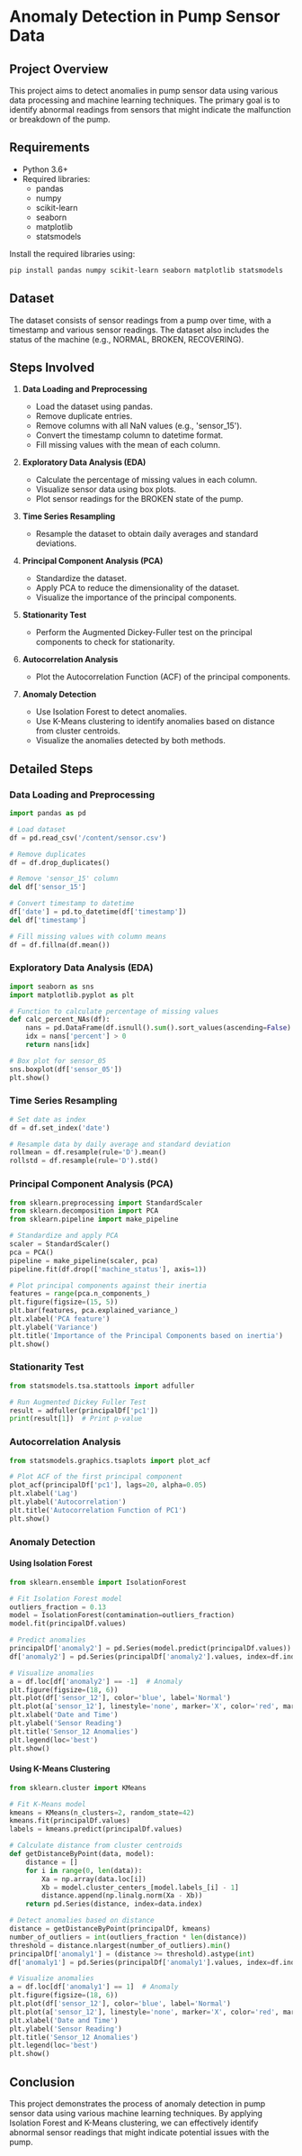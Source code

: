# Anomaly Detection in Pump Sensor Data

## Project Overview

This project aims to detect anomalies in pump sensor data using various data processing and machine learning techniques. The primary goal is to identify abnormal readings from sensors that might indicate the malfunction or breakdown of the pump.

## Requirements

- Python 3.6+
- Required libraries:
  - pandas
  - numpy
  - scikit-learn
  - seaborn
  - matplotlib
  - statsmodels

Install the required libraries using:
```bash
pip install pandas numpy scikit-learn seaborn matplotlib statsmodels
```

## Dataset

The dataset consists of sensor readings from a pump over time, with a timestamp and various sensor readings. The dataset also includes the status of the machine (e.g., NORMAL, BROKEN, RECOVERING).

## Steps Involved

1. **Data Loading and Preprocessing**
   - Load the dataset using pandas.
   - Remove duplicate entries.
   - Remove columns with all NaN values (e.g., 'sensor_15').
   - Convert the timestamp column to datetime format.
   - Fill missing values with the mean of each column.

2. **Exploratory Data Analysis (EDA)**
   - Calculate the percentage of missing values in each column.
   - Visualize sensor data using box plots.
   - Plot sensor readings for the BROKEN state of the pump.

3. **Time Series Resampling**
   - Resample the dataset to obtain daily averages and standard deviations.

4. **Principal Component Analysis (PCA)**
   - Standardize the dataset.
   - Apply PCA to reduce the dimensionality of the dataset.
   - Visualize the importance of the principal components.

5. **Stationarity Test**
   - Perform the Augmented Dickey-Fuller test on the principal components to check for stationarity.

6. **Autocorrelation Analysis**
   - Plot the Autocorrelation Function (ACF) of the principal components.

7. **Anomaly Detection**
   - Use Isolation Forest to detect anomalies.
   - Use K-Means clustering to identify anomalies based on distance from cluster centroids.
   - Visualize the anomalies detected by both methods.

## Detailed Steps

### Data Loading and Preprocessing
```python
import pandas as pd

# Load dataset
df = pd.read_csv('/content/sensor.csv')

# Remove duplicates
df = df.drop_duplicates()

# Remove 'sensor_15' column
del df['sensor_15']

# Convert timestamp to datetime
df['date'] = pd.to_datetime(df['timestamp'])
del df['timestamp']

# Fill missing values with column means
df = df.fillna(df.mean())
```

### Exploratory Data Analysis (EDA)
```python
import seaborn as sns
import matplotlib.pyplot as plt

# Function to calculate percentage of missing values
def calc_percent_NAs(df):
    nans = pd.DataFrame(df.isnull().sum().sort_values(ascending=False) / len(df), columns=['percent'])
    idx = nans['percent'] > 0
    return nans[idx]

# Box plot for sensor_05
sns.boxplot(df['sensor_05'])
plt.show()
```

### Time Series Resampling
```python
# Set date as index
df = df.set_index('date')

# Resample data by daily average and standard deviation
rollmean = df.resample(rule='D').mean()
rollstd = df.resample(rule='D').std()
```

### Principal Component Analysis (PCA)
```python
from sklearn.preprocessing import StandardScaler
from sklearn.decomposition import PCA
from sklearn.pipeline import make_pipeline

# Standardize and apply PCA
scaler = StandardScaler()
pca = PCA()
pipeline = make_pipeline(scaler, pca)
pipeline.fit(df.drop(['machine_status'], axis=1))

# Plot principal components against their inertia
features = range(pca.n_components_)
plt.figure(figsize=(15, 5))
plt.bar(features, pca.explained_variance_)
plt.xlabel('PCA feature')
plt.ylabel('Variance')
plt.title('Importance of the Principal Components based on inertia')
plt.show()
```

### Stationarity Test
```python
from statsmodels.tsa.stattools import adfuller

# Run Augmented Dickey Fuller Test
result = adfuller(principalDf['pc1'])
print(result[1])  # Print p-value
```

### Autocorrelation Analysis
```python
from statsmodels.graphics.tsaplots import plot_acf

# Plot ACF of the first principal component
plot_acf(principalDf['pc1'], lags=20, alpha=0.05)
plt.xlabel('Lag')
plt.ylabel('Autocorrelation')
plt.title('Autocorrelation Function of PC1')
plt.show()
```

### Anomaly Detection
#### Using Isolation Forest
```python
from sklearn.ensemble import IsolationForest

# Fit Isolation Forest model
outliers_fraction = 0.13
model = IsolationForest(contamination=outliers_fraction)
model.fit(principalDf.values)

# Predict anomalies
principalDf['anomaly2'] = pd.Series(model.predict(principalDf.values))
df['anomaly2'] = pd.Series(principalDf['anomaly2'].values, index=df.index)

# Visualize anomalies
a = df.loc[df['anomaly2'] == -1]  # Anomaly
plt.figure(figsize=(18, 6))
plt.plot(df['sensor_12'], color='blue', label='Normal')
plt.plot(a['sensor_12'], linestyle='none', marker='X', color='red', markersize=12, label='Anomaly')
plt.xlabel('Date and Time')
plt.ylabel('Sensor Reading')
plt.title('Sensor_12 Anomalies')
plt.legend(loc='best')
plt.show()
```

#### Using K-Means Clustering
```python
from sklearn.cluster import KMeans

# Fit K-Means model
kmeans = KMeans(n_clusters=2, random_state=42)
kmeans.fit(principalDf.values)
labels = kmeans.predict(principalDf.values)

# Calculate distance from cluster centroids
def getDistanceByPoint(data, model):
    distance = []
    for i in range(0, len(data)):
        Xa = np.array(data.loc[i])
        Xb = model.cluster_centers_[model.labels_[i] - 1]
        distance.append(np.linalg.norm(Xa - Xb))
    return pd.Series(distance, index=data.index)

# Detect anomalies based on distance
distance = getDistanceByPoint(principalDf, kmeans)
number_of_outliers = int(outliers_fraction * len(distance))
threshold = distance.nlargest(number_of_outliers).min()
principalDf['anomaly1'] = (distance >= threshold).astype(int)
df['anomaly1'] = pd.Series(principalDf['anomaly1'].values, index=df.index)

# Visualize anomalies
a = df.loc[df['anomaly1'] == 1]  # Anomaly
plt.figure(figsize=(18, 6))
plt.plot(df['sensor_12'], color='blue', label='Normal')
plt.plot(a['sensor_12'], linestyle='none', marker='X', color='red', markersize=12, label='Anomaly')
plt.xlabel('Date and Time')
plt.ylabel('Sensor Reading')
plt.title('Sensor_12 Anomalies')
plt.legend(loc='best')
plt.show()
```

## Conclusion

This project demonstrates the process of anomaly detection in pump sensor data using various machine learning techniques. By applying Isolation Forest and K-Means clustering, we can effectively identify abnormal sensor readings that might indicate potential issues with the pump.
